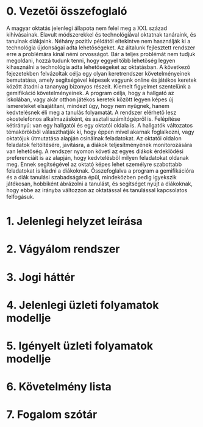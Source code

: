 # 0. Vezetõi összefoglaló

A magyar oktatás jelenlegi állapota nem felel meg a XXI. század kihívásainak. Elavult módszerekkel és technológiával oktatnak tanáraink, és tanulnak diákjaink.
Néhány pozitív példától eltekintve nem használják ki a technológia újdonságai adta lehetõségeket.
Az általunk fejlesztett rendszer erre a problémára kínál némi orvosságot. Bár a teljes problémát nem tudjuk megoldani, hozzá tudunk tenni, hogy eggyel több lehetõség legyen kihasználni a technológia adta lehetõségeket az oktatásban.
A következõ fejezetekben felvázoltak célja egy olyan keretrendszer követelményeinek bemutatása, amely segítségével képesek vagyunk online és játékos keretek között átadni a tananyag bizonyos részeit. Kiemelt figyelmet szentelünk a gemifikáció követelményeinek.
A program célja, hogy a hallgató az iskolában, vagy akár otthon játékos keretek között legyen képes új ismereteket elsajátítani, mindezt úgy, hogy nem nyûgnek, hanem kedvtelésnek éli meg a tanulás folyamatát.
A rendszer elérhetõ lesz okostelefonos alkalmazásként, és asztali számítógéprõl is.
Felépítése kétirányú: van egy hallgatói és egy oktatói oldala is. A hallgatók változatos témakörökbõl választhatják ki, hogy éppen mivel akarnak foglalkozni, vagy oktatójuk útmutatása alapján csinálnak feladatokat. Az oktatói oldalon feladatok feltöltésére, javításra, a diákok teljesítményének monitorozására van lehetõség. A rendszer nyomon követi az egyes diákok érdeklõdési preferenciáit is az alapján, hogy kedvtelésbõl milyen feladatokat oldanak meg. Ennek segítségével az oktató képes lehet személyre szabottabb feladatokat is kiadni a diákoknak.
Összefoglalva a program a gemifikációra és a diák tanulási szabadságára épül, mindeközben pedig igyekszik játékosan, hobbiként ábrázolni a tanulást, és segítséget nyújt a diákoknak, hogy ebbe az irányba változzon az oktatással és tanulással kapcsolatos felfogásuk.

# 1. Jelenlegi helyzet leírása

# 2. Vágyálom rendszer

# 3. Jogi háttér

# 4. Jelenlegi üzleti folyamatok modellje

# 5. Igényelt üzleti folyamatok modellje

# 6. Követelmény lista

# 7. Fogalom szótár

